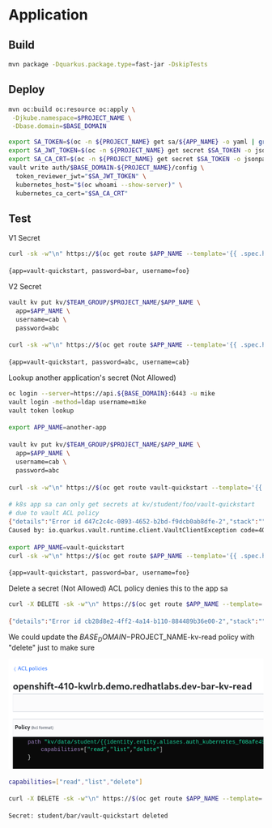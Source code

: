 # Application

## Build

```bash
mvn package -Dquarkus.package.type=fast-jar -DskipTests
```

## Deploy

```bash
mvn oc:build oc:resource oc:apply \
 -Djkube.namespace=$PROJECT_NAME \
 -Dbase.domain=$BASE_DOMAIN
```

```bash
export SA_TOKEN=$(oc -n ${PROJECT_NAME} get sa/${APP_NAME} -o yaml | grep ${APP_NAME}-token | awk '{print $3}')
export SA_JWT_TOKEN=$(oc -n ${PROJECT_NAME} get secret $SA_TOKEN -o jsonpath="{.data.token}" | base64 --decode; echo)
export SA_CA_CRT=$(oc -n ${PROJECT_NAME} get secret $SA_TOKEN -o jsonpath="{.data['ca\.crt']}" | base64 --decode; echo)
vault write auth/$BASE_DOMAIN-${PROJECT_NAME}/config \
  token_reviewer_jwt="$SA_JWT_TOKEN" \
  kubernetes_host="$(oc whoami --show-server)" \
  kubernetes_ca_cert="$SA_CA_CRT"
```

## Test

V1 Secret

```bash
curl -sk -w"\n" https://$(oc get route $APP_NAME --template='{{ .spec.host }}')/kv/$TEAM_GROUP/$PROJECT_NAME/$APP_NAME

{app=vault-quickstart, password=bar, username=foo}
```

V2 Secret

```bash
vault kv put kv/$TEAM_GROUP/$PROJECT_NAME/$APP_NAME \
  app=$APP_NAME \
  username=cab \
  password=abc

curl -sk -w"\n" https://$(oc get route $APP_NAME --template='{{ .spec.host }}')/kv/$TEAM_GROUP/$PROJECT_NAME/$APP_NAME

{app=vault-quickstart, password=abc, username=cab}
```

Lookup another application's secret (Not Allowed)

```bash
oc login --server=https://api.${BASE_DOMAIN}:6443 -u mike
vault login -method=ldap username=mike
vault token lookup

export APP_NAME=another-app

vault kv put kv/$TEAM_GROUP/$PROJECT_NAME/$APP_NAME \
  app=$APP_NAME \
  username=cab \
  password=abc

curl -sk -w"\n" https://$(oc get route vault-quickstart --template='{{ .spec.host }}')/kv/$TEAM_GROUP/$PROJECT_NAME/$APP_NAME

# k8s app sa can only get secrets at kv/student/foo/vault-quickstart
# due to vault ACL policy
{"details":"Error id d47c2c4c-0893-4652-b2bd-f9dcb0ab8dfe-2","stack":""}
Caused by: io.quarkus.vault.runtime.client.VaultClientException code=403 body={"errors":["1 error occurred:\n\t* permission denied\n\n"]}

export APP_NAME=vault-quickstart
curl -sk -w"\n" https://$(oc get route $APP_NAME --template='{{ .spec.host }}')/kv/$TEAM_GROUP/$PROJECT_NAME/$APP_NAME

{app=vault-quickstart, password=bar, username=foo}
```

Delete a secret (Not Allowed) ACL policy denies this to the app sa

```bash
curl -X DELETE -sk -w"\n" https://$(oc get route $APP_NAME --template='{{ .spec.host }}')/kv/$TEAM_GROUP/$PROJECT_NAME/$APP_NAME

{"details":"Error id cb28d8e2-4ff2-4a14-b110-884489b36e00-2","stack":""}
```

We could update the $BASE_DOMAIN-$PROJECT_NAME-kv-read policy with "delete" just to make sure

![images/acl-delete-test.png](images/acl-delete-test.png)

```bash
capabilities=["read","list","delete"]

curl -X DELETE -sk -w"\n" https://$(oc get route $APP_NAME --template='{{ .spec.host }}')/kv/$TEAM_GROUP/$PROJECT_NAME/$APP_NAME

Secret: student/bar/vault-quickstart deleted
```

